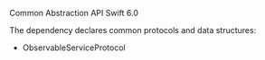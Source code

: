 Common Abstraction API 
Swift 6.0


The dependency declares common protocols and data structures:

- ObservableServiceProtocol
